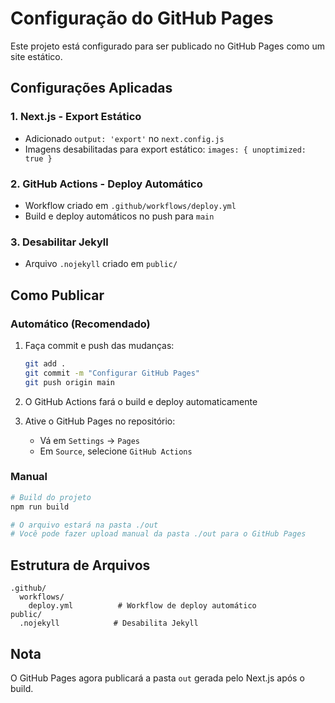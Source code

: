# Configuração do GitHub Pages

Este projeto está configurado para ser publicado no GitHub Pages como um site estático.

## Configurações Aplicadas

### 1. Next.js - Export Estático
- Adicionado `output: 'export'` no `next.config.js`
- Imagens desabilitadas para export estático: `images: { unoptimized: true }`

### 2. GitHub Actions - Deploy Automático
- Workflow criado em `.github/workflows/deploy.yml`
- Build e deploy automáticos no push para `main`

### 3. Desabilitar Jekyll
- Arquivo `.nojekyll` criado em `public/`

## Como Publicar

### Automático (Recomendado)
1. Faça commit e push das mudanças:
   ```bash
   git add .
   git commit -m "Configurar GitHub Pages"
   git push origin main
   ```

2. O GitHub Actions fará o build e deploy automaticamente

3. Ative o GitHub Pages no repositório:
   - Vá em `Settings` → `Pages`
   - Em `Source`, selecione `GitHub Actions`

### Manual
```bash
# Build do projeto
npm run build

# O arquivo estará na pasta ./out
# Você pode fazer upload manual da pasta ./out para o GitHub Pages
```

## Estrutura de Arquivos
```
.github/
  workflows/
    deploy.yml          # Workflow de deploy automático
public/
  .nojekyll            # Desabilita Jekyll
```

## Nota
O GitHub Pages agora publicará a pasta `out` gerada pelo Next.js após o build.

